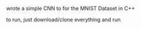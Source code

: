 wrote a simple CNN to for the MNIST Dataset in C++

to run, just download/clone everything and run 
